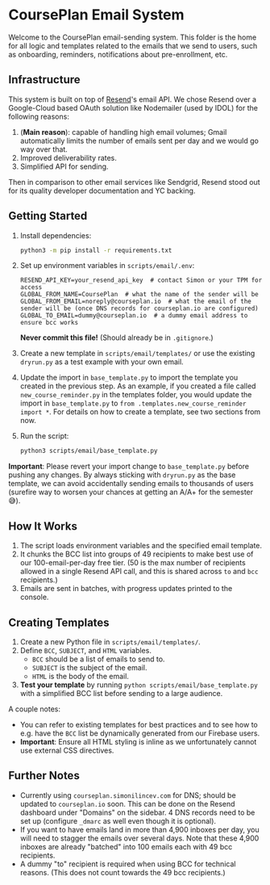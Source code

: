 # CoursePlan Email System

Welcome to the CoursePlan email-sending system. This folder is the home for all logic and templates related to the emails that we send to users, such as onboarding, reminders, notifications about pre-enrollment, etc.

## Infrastructure

This system is built on top of [Resend](https://resend.com)'s email API. We chose Resend over a Google-Cloud based OAuth solution like Nodemailer (used by IDOL) for the following reasons:

1. (**Main reason**): capable of handling high email volumes; Gmail automatically limits the number of emails sent per day and we would go way over that.
2. Improved deliverability rates.
3. Simplified API for sending.

Then in comparison to other email services like Sendgrid, Resend stood out for its quality developer documentation and YC backing.

## Getting Started

1. Install dependencies:
   ```bash
   python3 -m pip install -r requirements.txt
   ```

2. Set up environment variables in `scripts/email/.env`:
   ```
   RESEND_API_KEY=your_resend_api_key  # contact Simon or your TPM for access
   GLOBAL_FROM_NAME=CoursePlan  # what the name of the sender will be
   GLOBAL_FROM_EMAIL=noreply@courseplan.io  # what the email of the sender will be (once DNS records for courseplan.io are configured)
   GLOBAL_TO_EMAIL=dummy@courseplan.io  # a dummy email address to ensure bcc works
   ```
   **Never commit this file!** (Should already be in `.gitignore`.)

3. Create a new template in `scripts/email/templates/` or use the existing `dryrun.py` as a test example with your own email.

4. Update the import in `base_template.py` to import the template you created in the previous step. As an example, if you created a file called `new_course_reminder.py` in the templates folder, you would update the import in `base_template.py` to `from .templates.new_course_reminder import *`. For details on how to create a template, see two sections from now.

5. Run the script:
   ```bash
   python3 scripts/email/base_template.py
   ```

**Important**: Please revert your import change to `base_template.py` before pushing any changes. By always sticking with `dryrun.py` as the base template, we can avoid accidentally sending emails to thousands of users (surefire way to worsen your chances at getting an A/A+ for the semester 😅).

## How It Works

1. The script loads environment variables and the specified email template.
2. It chunks the BCC list into groups of 49 recipients to make best use of our 100-email-per-day free tier. (50 is the max number of recipients allowed in a single Resend API call, and this is shared across `to` and `bcc` recipients.)
3. Emails are sent in batches, with progress updates printed to the console.

## Creating Templates

1. Create a new Python file in `scripts/email/templates/`.
2. Define `BCC`, `SUBJECT`, and `HTML` variables.
    - `BCC` should be a list of emails to send to.
    - `SUBJECT` is the subject of the email.
    - `HTML` is the body of the email.
3. **Test your template** by running `python scripts/email/base_template.py` with a simplified BCC list before sending to a large audience.

A couple notes:
- You can refer to existing templates for best practices and to see how to e.g. have the `BCC` list be dynamically generated from our Firebase users.
- **Important**: Ensure all HTML styling is inline as we unfortunately cannot use external CSS directives.

## Further Notes

- Currently using `courseplan.simonilincev.com` for DNS; should be updated to `courseplan.io` soon. This can be done on the Resend dashboard under "Domains" on the sidebar. 4 DNS records need to be set up (configure `_dmarc` as well even though it is optional).
- If you want to have emails land in more than 4,900 inboxes per day, you will need to stagger the emails over several days. Note that these 4,900 inboxes are already "batched" into 100 emails each with 49 bcc recipients.
- A dummy "to" recipient is required when using BCC for technical reasons. (This does not count towards the 49 bcc recipients.)
